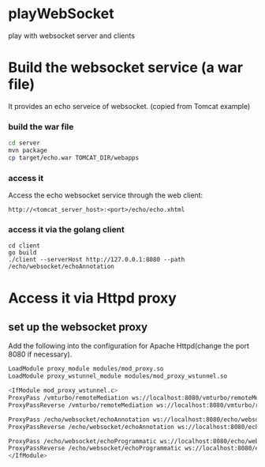 # playWebSocket
play with websocket server and clients

# Build the websocket service (a war file)
It provides an echo serveice of websocket. (copied from Tomcat example)

### build the war file
```bash
cd server
mvn package
cp target/echo.war TOMCAT_DIR/webapps
```

### access it
Access the echo websocket service through the web client:
```terminal
http://<tomcat_server_host>:<port>/echo/echo.xhtml
```

### access it via the golang client
```terminal
cd client
go build
./client --serverHost http://127.0.0.1:8080 --path /echo/websocket/echoAnnotation
```

# Access it via Httpd proxy

## set up the websocket proxy
Add the following into the configuration for Apache Httpd(change the port 8080 if necessary).

```bash
LoadModule proxy_module modules/mod_proxy.so
LoadModule proxy_wstunnel_module modules/mod_proxy_wstunnel.so

<IfModule mod_proxy_wstunnel.c>
ProxyPass /vmturbo/remoteMediation ws://localhost:8080/vmturbo/remoteMediation
ProxyPassReverse /vmturbo/remoteMediation ws://localhost:8080/vmturbo/remoteMediation

ProxyPass /echo/websocket/echoAnnotation ws://localhost:8080/echo/websocket/echoAnnotation
ProxyPassReverse /echo/websocket/echoAnnotation ws://localhost:8080/echo/websocket/echoAnnotation

ProxyPass /echo/websocket/echoProgrammatic ws://localhost:8080/echo/websocket/echoProgrammatic
ProxyPassReverse /echo/websocket/echoProgrammatic ws://localhost:8080/echo/websocket/echoProgrammatic
</IfModule>
```

